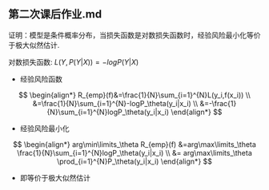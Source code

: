 ##  第二次课后作业.md

证明：模型是条件概率分布，当损失函数是对数损失函数时，经验风险最小化等价于极大似然估计.

对数损失函数: $L(Y,P(Y|X))=-logP(Y|X)$

- 经验风险函数

$$
\begin{align*}
R_{emp}(f)&=\frac{1}{N}\sum_{i=1}^{N}L(y_i,f(x_i)) \\
&=\frac{1}{N}\sum_{i=1}^{N}-logP_\theta(y_i|x_i) \\
&=-\frac{1}{N}\sum_{i=1}^{N}logP_\theta(y_i|x_i)
\end{align*}
$$

- 经验风险最小化

$$
\begin{align*}
    arg\min\limits_\theta R_{emp}(f) &=arg\max\limits_\theta \frac{1}{N}\sum_{i=1}^{N}logP_\theta(y_i|x_i) \\ 
    &= arg\max\limits_\theta \prod_{i=1}^{N}P_\theta(y_i|x_i) 
\end{align*}
$$

- 即等价于极大似然估计